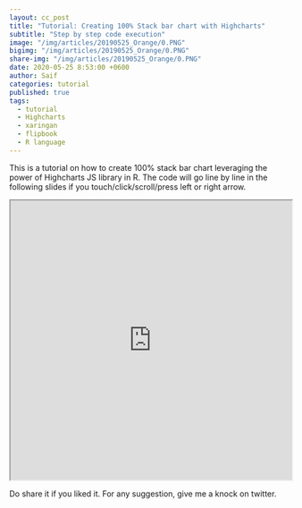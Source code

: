 ```yaml
---
layout: cc_post  
title: "Tutorial: Creating 100% Stack bar chart with Highcharts"
subtitle: "Step by step code execution"
image: "/img/articles/20190525_Orange/0.PNG"
bigimg: "/img/articles/20190525_Orange/0.PNG"
share-img: "/img/articles/20190525_Orange/0.PNG"
date: 2020-05-25 8:53:00 +0600
author: Saif
categories: tutorial
published: true
tags:
  - tutorial
  - Highcharts
  - xaringan
  - flipbook
  - R language
---
```


<style>
    article img {
        max-height: 100% !important;
}


iframe{
	width: 100%;
	height: 500px;
}
```

</style>

This is a tutorial on how to create 100% stack bar chart leveraging the power of Highcharts JS library in R.
The code will go line by line in the following slides if you touch/click/scroll/press left or right arrow.


<iframe src="https://saifkabirasif.com/Flipbooks/Highcharts_Stack_100/Highcharts_Stack_100.html"></iframe>

Do share it if you liked it. For any suggestion, give me a knock on twitter.

```